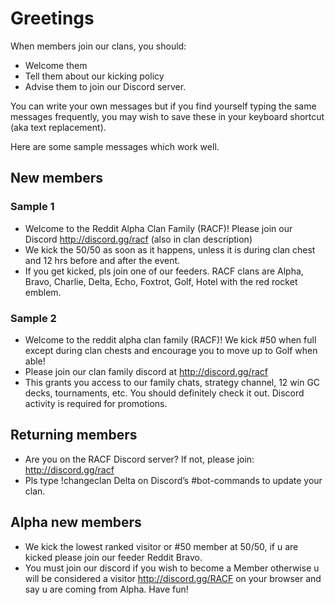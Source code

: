 # Greetings

When members join our clans, you should:
- Welcome them
- Tell them about our kicking policy
- Advise them to join our Discord server.

You can write your own messages but if you find yourself typing the same messages frequently, you may wish to save these in your keyboard shortcut (aka text replacement).

Here are some sample messages which work well.

## New members

### Sample 1

- Welcome to the Reddit Alpha Clan Family (RACF)! Please join our Discord http://discord.gg/racf (also in clan description)
- We kick the 50/50 as soon as it happens, unless it is during clan chest and 12 hrs before and after the event.
- If you get kicked, pls join one of our feeders. RACF clans are Alpha, Bravo, Charlie, Delta, Echo, Foxtrot, Golf, Hotel with the red rocket emblem.

### Sample 2

- Welcome to the reddit alpha clan family (RACF)! We kick \#50 when full except during clan chests and encourage you to move up to Golf when able!
- Please join our clan family discord at http://discord.gg/racf
- This grants you access to our family chats, strategy channel, 12 win GC decks, tournaments, etc. You should definitely check it out. Discord activity is required for promotions.

## Returning members

- Are you on the RACF Discord server? If not, please join: http://discord.gg/racf
- Pls type !changeclan Delta on Discord’s #bot-commands to update your clan.

## Alpha new members

- We kick the lowest ranked visitor or \#50 member at 50/50, if u are kicked please join our feeder Reddit Bravo.
- You must join our discord if you wish to become a Member otherwise u will be considered a visitor  http://discord.gg/RACF on your browser and say u are coming from Alpha. Have fun!
